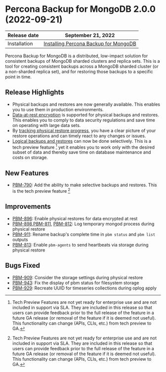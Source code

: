 # Percona Backup for MongoDB 2.0.0 (2022-09-21)

| Release date | September 21, 2022  |
|------------- | ---------------|
| Installation | [Installing Percona Backup for MongoDB](../installation.md) |

Percona Backup for MongoDB is a distributed, low-impact solution for consistent backups of MongoDB sharded clusters and replica sets. This is a tool for creating consistent backups across a MongoDB sharded cluster (or a non-sharded replica set), and for restoring
those backups to a specific point in time.

## Release Highlights


* Physical backups and restores are now generally available. This enables you to use them in production environments.
* [Data-at-rest encryption](../usage/restore.md#physical-restores-with-data-at-rest-encryption) is supported for physical backups and restores. This enables you to comply to data security regulations and save time on operating with large data sets.
* By [tracking physical restore progress](../usage/restore-progress.md), you have a clear picture of your restore operations and can timely react to any changes or issues.
* [Logical backups and restores](../usage/selective-backup.md) can now be done selectively. This is a tech preview feature [^1] yet it enables you to work only with the desired subset of data and thereby save time on database maintenance and costs on storage. 


## New Features

* [PBM-790](https://jira.percona.com/browse/PBM-790): Add the ability to make selective backups and restores. This is the tech preview feature [^1]

## Improvements

- [PBM-896](https://jira.percona.com/browse/PBM-896): Enable physical restores for data encrypted at rest
- [PBM-898](https://jira.percona.com/browse/PBM-898),[PBM-811](https://jira.percona.com/browse/PBM-811), [PBM-812](https://jira.percona.com/browse/PBM-812): Log temporary mongod process during physical restore
- [PBM-911](https://jira.percona.com/browse/PBM-911): Rename backup's complete time in `pbm status` and `pbm list` outputs
- [PBM-813](https://jira.percona.com/browse/PBM-813): Enable `pbm-agents` to send heartbeats via storage during physical restore


## Bugs Fixed

- [PBM-909](https://jira.percona.com/browse/PBM-909): Consider the storage settings during physical restore
- [PBM-943](https://jira.percona.com/browse/PBM-943): Fix the display of pbm status for filesystem storage
- [PBM-929](https://jira.percona.com/browse/PBM-929): Recreate UUID for timeseries collections during oplog apply



[^1]: Tech Preview Features are not yet ready for enterprise use and are not included in support via SLA. They are included in this release so that users can provide feedback prior to the full release of the feature in a future GA release (or removal of the feature if it is deemed not useful). This functionality can change (APIs, CLIs, etc.) from tech preview to GA.
